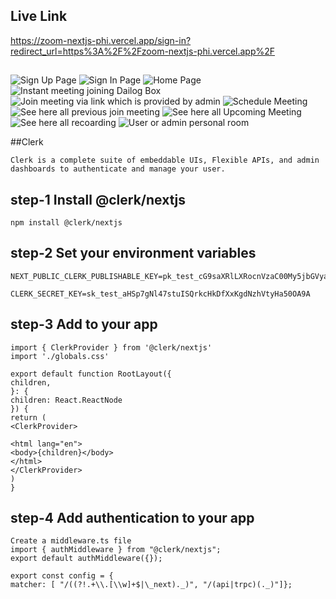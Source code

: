 ## Live Link

https://zoom-nextjs-phi.vercel.app/sign-in?redirect_url=https%3A%2F%2Fzoom-nextjs-phi.vercel.app%2F

##

![Sign Up Page](sign_up_page.PNG)
![Sign In Page](sign_in_page.PNG)
![Home Page](home_page.PNG)
![Instant meeting joining Dailog Box](instant_meeting.PNG)
![Join meeting via link which is provided by admin](join_meeting_via_link.PNG)
![Schedule Meeting](schedule_meeting.PNG)
![See here all previous join meeting](previous_meeting.PNG)
![ See here all Upcoming Meeting](upcoming_meeting.PNG)
![See here all recoarding](recoarding-meting.PNG)
![User or admin personal room](personal_room.PNG)

##Clerk

```
Clerk is a complete suite of embeddable UIs, Flexible APIs, and admin dashboards to authenticate and manage your user.
```

## step-1 Install @clerk/nextjs

```
npm install @clerk/nextjs
```

## step-2 Set your environment variables

```
NEXT_PUBLIC_CLERK_PUBLISHABLE_KEY=pk_test_cG9saXRlLXRocnVzaC00My5jbGVyay5hY2NvdW50cy5kZXYk

CLERK_SECRET_KEY=sk_test_aHSp7gNl47stuISQrkcHkDfXxKgdNzhVtyHa50OA9A
```

## step-3 Add <ClerkProvider> to your app

```
import { ClerkProvider } from '@clerk/nextjs'
import './globals.css'

export default function RootLayout({
children,
}: {
children: React.ReactNode
}) {
return (
<ClerkProvider>

<html lang="en">
<body>{children}</body>
</html>
</ClerkProvider>
)
}
```

## step-4 Add authentication to your app

```
Create a middleware.ts file
import { authMiddleware } from "@clerk/nextjs";
export default authMiddleware({});

export const config = {
matcher: [ "/((?!.+\\.[\\w]+$|\_next)._)", "/(api|trpc)(._)"]};
```
